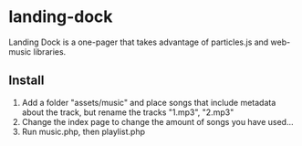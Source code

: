 # landing-dock
Landing Dock is a one-pager that takes advantage of particles.js and web-music libraries.

## Install
1. Add a folder "assets/music" and place songs that include metadata about the track, but rename the tracks "1.mp3", "2.mp3"
2. Change the index page to change the amount of songs you have used...
3. Run music.php, then playlist.php
